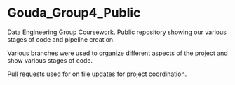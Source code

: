 # Gouda_Group4_Public
Data Engineering Group Coursework. Public repository showing our various stages of code and pipeline creation.

Various branches were used to organize different aspects of the project and show various stages of code.

Pull requests used for on file updates for project coordination.
